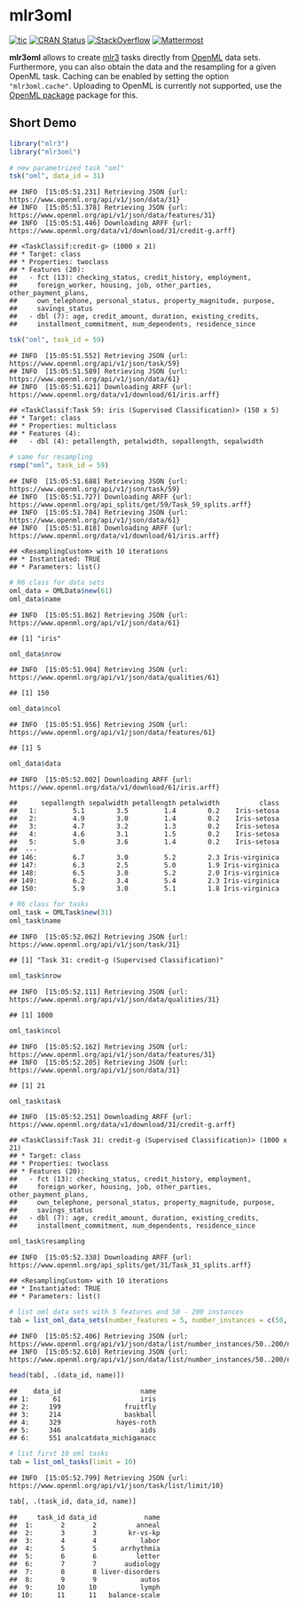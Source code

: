 
# mlr3oml

[![tic](https://github.com/mlr-org/mlr3oml/workflows/tic/badge.svg?branch=master)](https://github.com/mlr-org/mlr3oml/actions?query=workflow%3Atic)
[![CRAN Status](https://www.r-pkg.org/badges/version-ago/mlr3oml)](https://cran.r-project.org/package=mlr3oml)
[![StackOverflow](https://img.shields.io/badge/stackoverflow-mlr3-orange.svg)](https://stackoverflow.com/questions/tagged/mlr3)
[![Mattermost](https://img.shields.io/badge/chat-mattermost-orange.svg)](https://lmmisld-lmu-stats-slds.srv.mwn.de/mlr_invite/)

**mlr3oml** allows to create [mlr3](https://mlr3.mlr-org.com/) tasks
directly from [OpenML](https://openml.org) data sets. Furthermore, you
can also obtain the data and the resampling for a given OpenML task.
Caching can be enabled by setting the option `"mlr3oml.cache"`.
Uploading to OpenML is currently not supported, use the [OpenML
package](https://cran.r-project.org/package=OpenML) package for this.

## Short Demo

``` r
library("mlr3")
library("mlr3oml")

# new parametrized task "oml"
tsk("oml", data_id = 31)
```

    ## INFO  [15:05:51.231] Retrieving JSON {url: https://www.openml.org/api/v1/json/data/31}
    ## INFO  [15:05:51.378] Retrieving JSON {url: https://www.openml.org/api/v1/json/data/features/31}
    ## INFO  [15:05:51.446] Downloading ARFF {url: https://www.openml.org/data/v1/download/31/credit-g.arff}

    ## <TaskClassif:credit-g> (1000 x 21)
    ## * Target: class
    ## * Properties: twoclass
    ## * Features (20):
    ##   - fct (13): checking_status, credit_history, employment,
    ##     foreign_worker, housing, job, other_parties, other_payment_plans,
    ##     own_telephone, personal_status, property_magnitude, purpose,
    ##     savings_status
    ##   - dbl (7): age, credit_amount, duration, existing_credits,
    ##     installment_commitment, num_dependents, residence_since

``` r
tsk("oml", task_id = 59)
```

    ## INFO  [15:05:51.552] Retrieving JSON {url: https://www.openml.org/api/v1/json/task/59}
    ## INFO  [15:05:51.589] Retrieving JSON {url: https://www.openml.org/api/v1/json/data/61}
    ## INFO  [15:05:51.621] Downloading ARFF {url: https://www.openml.org/data/v1/download/61/iris.arff}

    ## <TaskClassif:Task 59: iris (Supervised Classification)> (150 x 5)
    ## * Target: class
    ## * Properties: multiclass
    ## * Features (4):
    ##   - dbl (4): petallength, petalwidth, sepallength, sepalwidth

``` r
# same for resampling
rsmp("oml", task_id = 59)
```

    ## INFO  [15:05:51.688] Retrieving JSON {url: https://www.openml.org/api/v1/json/task/59}
    ## INFO  [15:05:51.727] Downloading ARFF {url: https://www.openml.org/api_splits/get/59/Task_59_splits.arff}
    ## INFO  [15:05:51.784] Retrieving JSON {url: https://www.openml.org/api/v1/json/data/61}
    ## INFO  [15:05:51.818] Downloading ARFF {url: https://www.openml.org/data/v1/download/61/iris.arff}

    ## <ResamplingCustom> with 10 iterations
    ## * Instantiated: TRUE
    ## * Parameters: list()

``` r
# R6 class for data sets
oml_data = OMLData$new(61)
oml_data$name
```

    ## INFO  [15:05:51.862] Retrieving JSON {url: https://www.openml.org/api/v1/json/data/61}

    ## [1] "iris"

``` r
oml_data$nrow
```

    ## INFO  [15:05:51.904] Retrieving JSON {url: https://www.openml.org/api/v1/json/data/qualities/61}

    ## [1] 150

``` r
oml_data$ncol
```

    ## INFO  [15:05:51.956] Retrieving JSON {url: https://www.openml.org/api/v1/json/data/features/61}

    ## [1] 5

``` r
oml_data$data
```

    ## INFO  [15:05:52.002] Downloading ARFF {url: https://www.openml.org/data/v1/download/61/iris.arff}

    ##      sepallength sepalwidth petallength petalwidth          class
    ##   1:         5.1        3.5         1.4        0.2    Iris-setosa
    ##   2:         4.9        3.0         1.4        0.2    Iris-setosa
    ##   3:         4.7        3.2         1.3        0.2    Iris-setosa
    ##   4:         4.6        3.1         1.5        0.2    Iris-setosa
    ##   5:         5.0        3.6         1.4        0.2    Iris-setosa
    ##  ---
    ## 146:         6.7        3.0         5.2        2.3 Iris-virginica
    ## 147:         6.3        2.5         5.0        1.9 Iris-virginica
    ## 148:         6.5        3.0         5.2        2.0 Iris-virginica
    ## 149:         6.2        3.4         5.4        2.3 Iris-virginica
    ## 150:         5.9        3.0         5.1        1.8 Iris-virginica

``` r
# R6 class for tasks
oml_task = OMLTask$new(31)
oml_task$name
```

    ## INFO  [15:05:52.062] Retrieving JSON {url: https://www.openml.org/api/v1/json/task/31}

    ## [1] "Task 31: credit-g (Supervised Classification)"

``` r
oml_task$nrow
```

    ## INFO  [15:05:52.111] Retrieving JSON {url: https://www.openml.org/api/v1/json/data/qualities/31}

    ## [1] 1000

``` r
oml_task$ncol
```

    ## INFO  [15:05:52.162] Retrieving JSON {url: https://www.openml.org/api/v1/json/data/features/31}
    ## INFO  [15:05:52.205] Retrieving JSON {url: https://www.openml.org/api/v1/json/data/31}

    ## [1] 21

``` r
oml_task$task
```

    ## INFO  [15:05:52.251] Downloading ARFF {url: https://www.openml.org/data/v1/download/31/credit-g.arff}

    ## <TaskClassif:Task 31: credit-g (Supervised Classification)> (1000 x 21)
    ## * Target: class
    ## * Properties: twoclass
    ## * Features (20):
    ##   - fct (13): checking_status, credit_history, employment,
    ##     foreign_worker, housing, job, other_parties, other_payment_plans,
    ##     own_telephone, personal_status, property_magnitude, purpose,
    ##     savings_status
    ##   - dbl (7): age, credit_amount, duration, existing_credits,
    ##     installment_commitment, num_dependents, residence_since

``` r
oml_task$resampling
```

    ## INFO  [15:05:52.338] Downloading ARFF {url: https://www.openml.org/api_splits/get/31/Task_31_splits.arff}

    ## <ResamplingCustom> with 10 iterations
    ## * Instantiated: TRUE
    ## * Parameters: list()

``` r
# list oml data sets with 5 features and 50 - 200 instances
tab = list_oml_data_sets(number_features = 5, number_instances = c(50, 200))
```

    ## INFO  [15:05:52.406] Retrieving JSON {url: https://www.openml.org/api/v1/json/data/list/number_instances/50..200/number_features/5/limit/1000}
    ## INFO  [15:05:52.610] Retrieving JSON {url: https://www.openml.org/api/v1/json/data/list/number_instances/50..200/number_features/5/limit/1000/offset/1000}

``` r
head(tab[, .(data_id, name)])
```

    ##    data_id                    name
    ## 1:      61                    iris
    ## 2:     199                fruitfly
    ## 3:     214                baskball
    ## 4:     329              hayes-roth
    ## 5:     346                    aids
    ## 6:     551 analcatdata_michiganacc

``` r
# list first 10 oml tasks
tab = list_oml_tasks(limit = 10)
```

    ## INFO  [15:05:52.799] Retrieving JSON {url: https://www.openml.org/api/v1/json/task/list/limit/10}

``` r
tab[, .(task_id, data_id, name)]
```

    ##     task_id data_id            name
    ##  1:       2       2          anneal
    ##  2:       3       3        kr-vs-kp
    ##  3:       4       4           labor
    ##  4:       5       5      arrhythmia
    ##  5:       6       6          letter
    ##  6:       7       7       audiology
    ##  7:       8       8 liver-disorders
    ##  8:       9       9           autos
    ##  9:      10      10           lymph
    ## 10:      11      11   balance-scale

